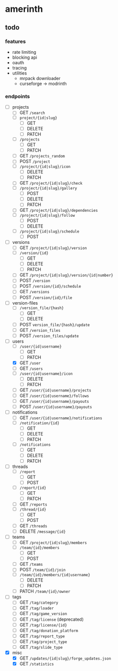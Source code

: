 # amerinth

## todo

### features

- rate limiting
- blocking api
- oauth
- tracing
- utilities
    - mrpack downloader
    - curseforge -> modrinth

### endpoints

- [ ] projects
    - [ ] GET `/search`
    - [ ] `project/{id|slug}`
        - [ ] GET
        - [ ] DELETE
        - [ ] PATCH
    - [ ] `/projects`
        - [ ] GET
        - [ ] PATCH
    - [ ] GET `/projects_random`
    - [ ] POST `/project`
    - [ ] `/project/{id|slug}/icon`
        - [ ] DELETE
        - [ ] PATCH
    - [ ] GET `/project/{id|slug}/check`
    - [ ] `/project/{id|slug}/gallery`
        - [ ] POST
        - [ ] DELETE
        - [ ] PATCH
    - [ ] GET `/project/{id|slug}/dependencies`
    - [ ] `/project/{id|slug}/follow`
        - [ ] POST
        - [ ] DELETE
    - [ ] `/project/{id|slug}/schedule`
        - [ ] POST
- [ ] versions
    - [ ] GET `/project/{id|slug}/version`
    - [ ] `/version/{id}`
        - [ ] GET
        - [ ] DELETE
        - [ ] PATCH
    - [ ] GET `/project/{id|slug}/version/{id|number}`
    - [ ] POST `/version`
    - [ ] POST `/version/{id}/schedule`
    - [ ] GET `/versions`
    - [ ] POST `/version/{id}/file`
- [ ] version-files
    - [ ] `/version_file/{hash}`
        - [ ] GET
        - [ ] DELETE
    - [ ] POST `version_file/{hash}/update`
    - [ ] GET `/version_files`
    - [ ] POST `/version_files/update` 
- [ ] users
    - [ ] `/user/{id|username}`
        - [ ] GET
        - [ ] PATCH
    - [x] GET `/user`
    - [ ] GET `/users`
    - [ ] `/user/{id|username}/icon`
        - [ ] DELETE
        - [ ] PATCH
    - [ ] GET `/user/{id|username}/projects`
    - [ ] GET `/user/{id|username}/follows`
    - [ ] GET `/user/{id|username}/payouts`
    - [ ] POST `/user/{id|username}/payouts`
- [ ] notifications
    - [ ] GET `/user/{id|username}/notifications`
    - [ ] `/notification/{id}`
        - [ ] GET
        - [ ] DELETE
        - [ ] PATCH
    - [ ] `/notifications`
        - [ ] GET
        - [ ] DELETE
        - [ ] PATCH
- [ ] threads
    - [ ] `/report`
        - [ ] GET
        - [ ] POST
    - [ ] `/report/{id}`
        - [ ] GET
        - [ ] PATCH
    - [ ] GET `/reports`
    - [ ] `/thread/{id}`
        - [ ] GET
        - [ ] POST
    - [ ] GET `/threads`
    - [ ] DELETE `/message/{id}`
- [ ] teams
    - [ ] GET `/project/{id|slug}/members`
    - [ ] `/team/{id}/members`
        - [ ] GET
        - [ ] POST
    - [ ] GET `/teams`
    - [ ] POST `/team/{id}/join`
    - [ ] `/team/{id}/members/{id|username}`
        - [ ] DELETE
        - [ ] PATCH
    - [ ] PATCH `/team/{id}/owner`
- [ ] tags
    - [ ] GET `/tag/category`
    - [ ] GET `/tag/loader`
    - [ ] GET `/tag/game_version`
    - [ ] GET `/tag/license` (deprecated)
    - [ ] GET `/tag/license/{id}`
    - [ ] GET `/tag/donation_platform`
    - [ ] GET `/tag/report_type`
    - [ ] GET `/tag/project_type`
    - [ ] GET `/tag/slide_type`
- [x] misc
    - [x] GET `/updates/{id|slug}/forge_updates.json`
    - [x] GET `/statistics`